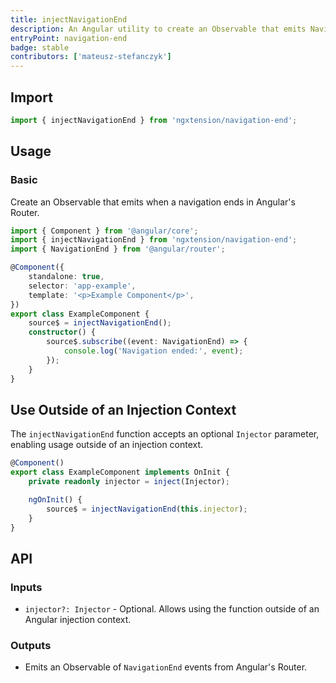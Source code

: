 ```yaml
---
title: injectNavigationEnd
description: An Angular utility to create an Observable that emits NavigationEnd events from the Angular Router.
entryPoint: navigation-end
badge: stable
contributors: ['mateusz-stefanczyk']
---
```


## Import

```ts
import { injectNavigationEnd } from 'ngxtension/navigation-end';
```

## Usage

### Basic

Create an Observable that emits when a navigation ends in Angular's Router.

```ts
import { Component } from '@angular/core';
import { injectNavigationEnd } from 'ngxtension/navigation-end';
import { NavigationEnd } from '@angular/router';

@Component({
	standalone: true,
	selector: 'app-example',
	template: '<p>Example Component</p>',
})
export class ExampleComponent {
	source$ = injectNavigationEnd();
	constructor() {
		source$.subscribe((event: NavigationEnd) => {
			console.log('Navigation ended:', event);
		});
	}
}
```

## Use Outside of an Injection Context

The `injectNavigationEnd` function accepts an optional `Injector` parameter, enabling usage outside of an injection context.

```ts
@Component()
export class ExampleComponent implements OnInit {
	private readonly injector = inject(Injector);

	ngOnInit() {
		source$ = injectNavigationEnd(this.injector);
	}
}
```

## API

### Inputs

- `injector?: Injector` - Optional. Allows using the function outside of an Angular injection context.

### Outputs

- Emits an Observable of `NavigationEnd` events from Angular's Router.

